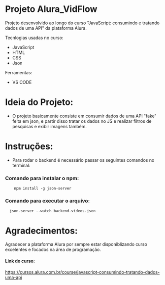 # Projeto Alura_VidFlow
Projeto desenvolvido ao longo do curso "JavaScript: consumindo e tratando dados de uma API" da plataforma Alura.

Tecnlogias usadas no curso:

- JavaScript
- HTML
- CSS
- Json

Ferramentas:

- VS CODE

# Ideia do Projeto:

- O projeto basicamente consiste em consumir dados de uma API "fake" feita em json, e partir disso tratar os dados no JS e realizar filtros de pesquisas e exibir imagens também.

# Instruções:

- Para rodar o backend é necessário passar os seguintes comandos no terminal:
 ### Comando para instalar o npm:
        npm install -g json-server
### Comando para executar o arquivo:
  
      json-server --watch backend-videos.json

# Agradecimentos:

Agradecer a plataforma Alura por sempre estar disponiblizando curso excelentes e focados na área de programação.

#### Link do curso:
https://cursos.alura.com.br/course/javascript-consumindo-tratando-dados-uma-api
